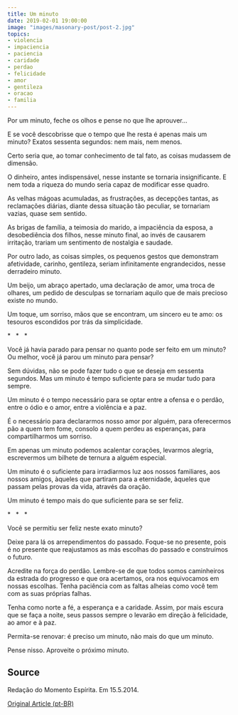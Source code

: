 ```yaml
---
title: Um minuto
date: 2019-02-01 19:00:00
image: "images/masonary-post/post-2.jpg"
topics: 
- violencia
- impaciencia
- paciencia
- caridade
- perdao
- felicidade
- amor
- gentileza
- oracao
- familia
---
```


Por um minuto, feche os olhos e pense no que lhe aprouver...

E se você descobrisse que o tempo que lhe resta é apenas mais um minuto? Exatos
sessenta segundos: nem mais, nem menos.

Certo seria que, ao tomar conhecimento de tal fato, as coisas mudassem de
dimensão.

O dinheiro, antes indispensável, nesse instante se tornaria insignificante. E
nem toda a riqueza do mundo seria capaz de modificar esse quadro.

As velhas mágoas acumuladas, as frustrações, as decepções tantas, as
reclamações diárias, diante dessa situação tão peculiar, se tornariam vazias,
quase sem sentido.

As brigas de família, a teimosia do marido, a impaciência da esposa, a
desobediência dos filhos, nesse minuto final, ao invés de causarem irritação,
trariam um sentimento de nostalgia e saudade.

Por outro lado, as coisas simples, os pequenos gestos que demonstram
afetividade, carinho, gentileza, seriam infinitamente engrandecidos, nesse
derradeiro minuto.

Um beijo, um abraço apertado, uma declaração de amor, uma troca de olhares, um
pedido de desculpas se tornariam aquilo que de mais precioso existe no mundo.

Um toque, um sorriso, mãos que se encontram, um sincero eu te amo: os tesouros
escondidos por trás da simplicidade.

*   *   *

Você já havia parado para pensar no quanto pode ser feito em um minuto? Ou
melhor, você já parou um minuto para pensar?

Sem dúvidas, não se pode fazer tudo o que se deseja em sessenta segundos. Mas
um minuto é tempo suficiente para se mudar tudo para sempre.

Um minuto é o tempo necessário para se optar entre a ofensa e o perdão, entre o
ódio e o amor, entre a violência e a paz.

É o necessário para declararmos nosso amor por alguém, para oferecermos pão a
quem tem fome, consolo a quem perdeu as esperanças, para compartilharmos um
sorriso.

Em apenas um minuto podemos acalentar corações, levarmos alegria, escrevermos
um bilhete de ternura a alguém especial.

Um minuto é o suficiente para irradiarmos luz aos nossos familiares, aos nossos
amigos, àqueles que partiram para a eternidade, àqueles que passam pelas provas
da vida, através da oração.

Um minuto é tempo mais do que suficiente para se ser feliz.

*   *   *

Você se permitiu ser feliz neste exato minuto?

Deixe para lá os arrependimentos do passado. Foque-se no presente, pois é no
presente que reajustamos as más escolhas do passado e construímos o futuro.

Acredite na força do perdão. Lembre-se de que todos somos caminheiros da
estrada do progresso e que ora acertamos, ora nos equivocamos em nossas
escolhas. Tenha paciência com as faltas alheias como você tem com as suas
próprias falhas.

Tenha como norte a fé, a esperança e a caridade. Assim, por mais escura que se
faça a noite, seus passos sempre o levarão em direção à felicidade, ao amor e à
paz.

Permita-se renovar: é preciso um minuto, não mais do que um minuto.

Pense nisso. Aproveite o próximo minuto.

## Source
Redação do Momento Espírita.
Em 15.5.2014.

[Original Article (pt-BR)](http://www.momento.com.br/pt/ler_texto.php?id=4137)
